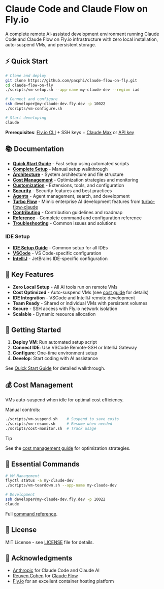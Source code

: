# Claude Code and Claude Flow on Fly.io

A complete remote AI-assisted development environment running Claude Code and Claude Flow on Fly.io infrastructure with zero local installation, auto-suspend VMs, and persistent storage.

## ⚡ Quick Start

```bash
# Clone and deploy
git clone https://github.com/pacphi/claude-flow-on-fly.git
cd claude-flow-on-fly
./scripts/vm-setup.sh --app-name my-claude-dev --region iad

# Connect and configure
ssh developer@my-claude-dev.fly.dev -p 10022
./scripts/vm-configure.sh

# Start developing
claude
```

**Prerequisites**: [Fly.io CLI](https://fly.io/docs/flyctl/install/) + SSH keys + [Claude Max](https://www.anthropic.com/max) or [API key](https://console.anthropic.com/settings/keys)

## 📚 Documentation

- **[Quick Start Guide](docs/QUICKSTART.md)** - Fast setup using automated scripts
- **[Complete Setup](docs/SETUP.md)** - Manual setup walkthrough
- **[Architecture](docs/ARCHITECTURE.md)** - System architecture and file structure
- **[Cost Management](docs/COST_MANAGEMENT.md)** - Optimization strategies and monitoring
- **[Customization](docs/CUSTOMIZATION.md)** - Extensions, tools, and configuration
- **[Security](docs/SECURITY.md)** - Security features and best practices
- **[Agents](docs/AGENTS.md)** - Agent management, search, and development
- **[Turbo Flow](docs/TURBO_FLOW.md)** - Mimic enterprise AI development features from [turbo-flow-claude](https://github.com/marcuspat/turbo-flow-claude)
- **[Contributing](docs/CONTRIBUTING.md)** - Contribution guidelines and roadmap
- **[Reference](docs/REFERENCE.md)** - Complete command and configuration reference
- **[Troubleshooting](docs/TROUBLESHOOTING.md)** - Common issues and solutions

### IDE Setup

- **[IDE Setup Guide](docs/IDE_SETUP.md)** - Common setup for all IDEs
- **[VSCode](docs/VSCODE.md)** - VS Code-specific configuration
- **[IntelliJ](docs/INTELLIJ.md)** - JetBrains IDE-specific configuration

## 🌟 Key Features

- **Zero Local Setup** - All AI tools run on remote VMs
- **Cost Optimized** - Auto-suspend VMs (see [cost guide](docs/COST_MANAGEMENT.md) for details)
- **IDE Integration** - VSCode and IntelliJ remote development
- **Team Ready** - Shared or individual VMs with persistent volumes
- **Secure** - SSH access with Fly.io network isolation
- **Scalable** - Dynamic resource allocation

## 🚀 Getting Started

1. **Deploy VM**: Run automated setup script
2. **Connect IDE**: Use VSCode Remote-SSH or IntelliJ Gateway
3. **Configure**: One-time environment setup
4. **Develop**: Start coding with AI assistance

See [Quick Start Guide](docs/QUICKSTART.md) for detailed walkthrough.

## 💰 Cost Management

VMs auto-suspend when idle for optimal cost efficiency.

Manual controls:

```bash
./scripts/vm-suspend.sh    # Suspend to save costs
./scripts/vm-resume.sh     # Resume when needed
./scripts/cost-monitor.sh  # Track usage
```

> [!TIP]
> See the [cost management guide](docs/COST_MANAGEMENT.md) for optimization strategies.

## 🔧 Essential Commands

```bash
# VM Management
flyctl status -a my-claude-dev
./scripts/vm-teardown.sh --app-name my-claude-dev

# Development
ssh developer@my-claude-dev.fly.dev -p 10022
claude
```

Full [command reference](docs/REFERENCE.md).

## 📄 License

MIT License - see [LICENSE](LICENSE) file for details.

## 🙏 Acknowledgments

- [Anthropic](https://www.anthropic.com/) for Claude Code and Claude AI
- [Reuven Cohen](https://www.linkedin.com/in/reuvencohen/) for [Claude Flow](https://github.com/ruvnet/claude-flow)
- [Fly.io](https://fly.io/) for an excellent container hosting platform
